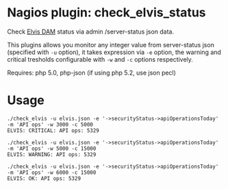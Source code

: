 Nagios plugin: check_elvis_status
=================================

Check [Elvis DAM](http://www.elvisdam.com/) status via admin /server-status json data.

This plugins allows you monitor any integer value from server-status json (specified with `-u` option),
it takes expression via `-e` option, the warning and critical tresholds configurable with `-w` and `-c` 
options respectively.

Requires: php 5.0, php-json (if using php 5.2, use json pecl)

Usage
=====
  
    ./check_elvis -u elvis.json -e '->securityStatus->apiOperationsToday' -m 'API ops' -w 3000 -c 5000
    ELVIS: CRITICAL: API ops: 5329
     
    ./check_elvis -u elvis.json -e '->securityStatus->apiOperationsToday' -m 'API ops' -w 5000 -c 15000
    ELVIS: WARNING: API ops: 5329

    ./check_elvis -u elvis.json -e '->securityStatus->apiOperationsToday' -m 'API ops' -w 6000 -c 15000
    ELVIS: OK: API ops: 5329
